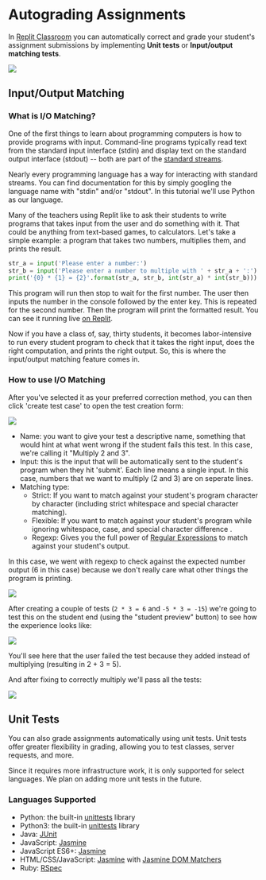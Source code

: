 # Autograding Assignments

In [Replit Classroom](https://replit.com/classrooms) you can automatically correct
and grade your student's assignment submissions by implementing
**Unit tests** or **Input/output matching tests**.

![](https://replit-docs-images.bardia.repl.co/images/media/autograding/correction.png)

## Input/Output Matching

### What is I/O Matching?

One of the first things to learn about programming computers is how to provide programs
with input. Command-line programs typically read text from the standard
input interface (stdin) and display text on the standard output interface (stdout) -- both are
part of the [standard streams](https://en.wikipedia.org/wiki/Standard_streams).

Nearly every programming language has a way for interacting with standard
streams. You can find documentation for this by simply googling the language
name with "stdin" and/or "stdout". In this tutorial we'll use Python as our language.

Many of the teachers using Replit like to ask their students to write programs
that takes input from the user and do something with it. That could be anything
from text-based games, to calculators. Let's take a simple example: a program
that takes two numbers, multiplies them, and prints the result.

```python
str_a = input('Please enter a number:')
str_b = input('Please enter a number to multiple with ' + str_a + ':')
print('{0} * {1} = {2}'.format(str_a, str_b, int(str_a) * int(str_b)))
```

This program will run then stop to wait for the first number. The user then
inputs the number in the console followed by the enter key. This is repeated for
the second number. Then the program will print the formatted result. You can see
it running live [on Replit](https://replit.com/Cl6j).

Now if you have a class of, say, thirty students, it becomes labor-intensive
to run every student program to check that it takes the right input, does the
right computation, and prints the right output. So, this is where the input/output
matching feature comes in.

### How to use I/O Matching

After you've selected it as your preferred correction method, you can then click
'create test case' to open the test creation form:

![](https://replit-docs-images.bardia.repl.co/images/media/autograding/create_test.png)

* Name: you want to give your test a descriptive name, something that would hint
  at what went wrong if the student fails this test. In this case, we're
  calling it "Multiply 2 and 3".
* Input: this is the input that will be automatically sent to the student's program
  when they hit 'submit'. Each line means a single input. In this case, numbers
  that we want to multiply (2 and 3) are on seperate lines.
* Matching type:
    * Strict: If you want to match against your student's program character by
      character (including strict whitespace and special character matching).
    * Flexible: If you want to match against your student's program while
      ignoring whitespace, case, and special character difference .
    * Regexp: Gives you the full power of [Regular
      Expressions](https://developer.mozilla.org/en-US/docs/Web/JavaScript/Reference/Global_Objects/RegExp)
      to match against your student's output.


In this case, we went with regexp to check
against the expected number output (6 in this case) because we don't really care what other
things the program is printing.

![](https://replit-docs-images.bardia.repl.co/images/media/autograding/tests.png)

After creating a couple of tests (`2 * 3 = 6` and `-5 * 3 = -15`) we're going to
test this on the student end (using the "student preview" button) to see how the
experience looks like:

![](https://replit-docs-images.bardia.repl.co/images/media/autograding/test_failed.png)

You'll see here that the user failed the test because they added instead of
multiplying (resulting in 2 + 3 = 5).

And after fixing to correctly multiply we'll pass all the tests:

![](https://replit-docs-images.bardia.repl.co/images/media/autograding/tests_passed.png)

## Unit Tests

You can also grade assignments automatically using unit tests.  Unit tests offer greater flexibility 
in grading, allowing you to test classes, server requests, and more.

Since it requires more infrastructure work, it is only supported for select languages. 
We plan on adding more unit tests in the future.

### Languages Supported

* Python: the built-in [unittests](https://docs.python.org/2/library/unittest.html) library
* Python3: the built-in [unittests](https://docs.python.org/3/library/unittest.html) library
* Java: [JUnit](http://junit.org/)
* JavaScript: [Jasmine](http://jasmine.github.io/)
* JavaScript ES6+: [Jasmine](http://jasmine.github.io/)
* HTML/CSS/JavaScript: [Jasmine](http://jasmine.github.io/) with [Jasmine DOM Matchers](https://github.com/charleshansen/jasmine_dom_matchers#matchers)
* Ruby: [RSpec](http://rspec.info/)
